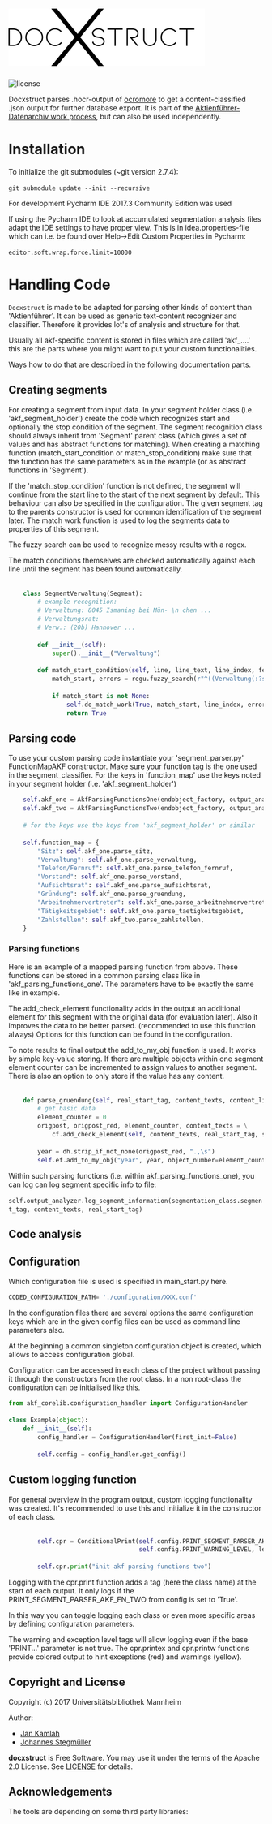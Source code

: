 ![docxstruct](docs/img/docxstruct_logo.png "docxstruct")
============
![license](https://img.shields.io/badge/license-Apache%20License%202.0-blue.svg)

Docxstruct parses .hocr-output of [ocromore][ocromore-link] to get a content-classified .json output 
for further database export. It is part of the [Aktienführer-Datenarchiv work process][akf-link],
but can also be used independently.

# Installation 

To initialize the git submodules (~git version 2.7.4):

`
git submodule update --init --recursive
`

For development Pycharm IDE 2017.3 Community Edition was used 


If using the Pycharm IDE to look at accumulated segmentation analysis files adapt the IDE settings to have proper view.
This is in idea.properties-file which can i.e. be found over Help->Edit Custom Properties in Pycharm:


`
editor.soft.wrap.force.limit=10000
`


# Handling Code
`Docxstruct` is made to be adapted for parsing other kinds of content
than 'Aktienführer'. It can be used as generic text-content recognizer and classifier.
Therefore it provides lot's of analysis and structure for that. 

Usually all akf-specific content is stored in files which are called 'akf_....'
this are the parts where you might want to put your custom functionalities. 

Ways how to do that are described in the following documentation parts.


## Creating segments 
For creating a segment from input data. In your segment holder class (i.e. 'akf_segment_holder') create
the code which recognizes start and  optionally the stop condition of the
segment. The segment recognition class should always inherit from 'Segment'
parent class (which gives a set of values and has abstract functions for matching).
When creating a matching function (match_start_condition or match_stop_condition)
make sure that the function has the same parameters as in the example (or as abstract functions in 'Segment').

If the 'match_stop_condition' function is not defined, the segment will continue
from the start line to the start of the next segment by default. This behaviour can
also be specified in the configuration. The given segment tag to the parents constructor
is used for common identification of the segment later. The match work function 
is used to log the segments data to properties of this segment. 

The fuzzy search can be used to recognize messy results with a regex. 

The match conditions themselves are checked automatically against each line 
until the segment has been found automatically.



```python

    class SegmentVerwaltung(Segment):
        # example recognition:
        # Verwaltung: 8045 Ismaning bei Mün- \n chen ...
        # Verwaltungsrat:
        # Verw.: (20b) Hannover ...

        def __init__(self):
            super().__init__("Verwaltung")

        def match_start_condition(self, line, line_text, line_index, features, num_lines, prev_line, combined_texts):
            match_start, errors = regu.fuzzy_search(r"^((Verwaltung(:?srat\s?|\s?))|Verw\.\s?):", line_text, err_number=0)

            if match_start is not None:
                self.do_match_work(True, match_start, line_index, errors)
                return True
```


## Parsing code 
To use your custom parsing code instantiate your 'segment_parser.py'
FunctionMapAKF constructor. Make sure your function tag is the one
used in the segment_classifier. For the keys in 'function_map' use 
the keys noted in your segment holder (i.e. 'akf_segment_holder')

```python
    self.akf_one = AkfParsingFunctionsOne(endobject_factory, output_analyzer)
    self.akf_two = AkfParsingFunctionsTwo(endobject_factory, output_analyzer)
    
    # for the keys use the keys from 'akf_segment_holder' or similar

    self.function_map = {
        "Sitz": self.akf_one.parse_sitz,
        "Verwaltung": self.akf_one.parse_verwaltung,
        "Telefon/Fernruf": self.akf_one.parse_telefon_fernruf,
        "Vorstand": self.akf_one.parse_vorstand,
        "Aufsichtsrat": self.akf_one.parse_aufsichtsrat,
        "Gründung": self.akf_one.parse_gruendung,
        "Arbeitnehmervertreter": self.akf_one.parse_arbeitnehmervertreter,
        "Tätigkeitsgebiet": self.akf_one.parse_taetigkeitsgebiet,
        "Zahlstellen": self.akf_two.parse_zahlstellen,
    }
```

### Parsing functions 
Here is an example of a mapped parsing function from above. These functions
can be stored in a common parsing class like in 'akf_parsing_functions_one'. 
The parameters have to be exactly the same like in example.

The add_check_element functionality adds in the output an additional
element for this segment with the original data (for evaluation later).
Also it improves the data to be better parsed. (recommended to use this function always)
Options for this function can be found in the configuration. 


To note results to final output the add_to_my_obj function is used. 
It works by simple key-value storing. If there are multiple objects within
one segment element counter can be incremented to assign values to another segment. 
There is also an option to only store if the value has any content. 

```python

    def parse_gruendung(self, real_start_tag, content_texts, content_lines, feature_lines, segmentation_class):
        # get basic data
        element_counter = 0
        origpost, origpost_red, element_counter, content_texts = \
            cf.add_check_element(self, content_texts, real_start_tag, segmentation_class, element_counter)

        year = dh.strip_if_not_none(origpost_red, ".,\s")
        self.ef.add_to_my_obj("year", year, object_number=element_counter, only_filled=True)
```
Within such parsing functions (i.e. within akf_parsing_functions_one), 
you can log can log segment specific info to file:

`
self.output_analyzer.log_segment_information(segmentation_class.segment_tag, content_texts, real_start_tag)
`


## Code analysis

## Configuration
Which configuration file is used is specified in main_start.py here.
```python
CODED_CONFIGURATION_PATH= './configuration/XXX.conf'
```
In the configuration files there are several options the same configuration
keys which are in the given config files can be used as command line parameters
also. 

At the beginning a common singleton configuration object is created, 
which allows to access configuration global.

Configuration can be accessed in each class of the project without 
passing it through the constructors from the root class. In a
non root-class the configuration can be initialised like this. 

```python
from akf_corelib.configuration_handler import ConfigurationHandler

class Example(object):
    def __init__(self):
        config_handler = ConfigurationHandler(first_init=False)

        self.config = config_handler.get_config()
```

## Custom logging function
For general overview in the program output, custom logging functionality
was created. It's recommended to use this and initialize it in the constructor
of each class. 

```python

        self.cpr = ConditionalPrint(self.config.PRINT_SEGMENT_PARSER_AKF_FN_TWO, self.config.PRINT_EXCEPTION_LEVEL,
                                    self.config.PRINT_WARNING_LEVEL, leading_tag=self.__class__.__name__)

        self.cpr.print("init akf parsing functions two")
```
Logging with the cpr.print function adds a tag (here the class name) at the start of each 
output. It only logs if the PRINT_SEGMENT_PARSER_AKF_FN_TWO from config is set to 'True'. 

In this way you can toggle logging each class or even more specific areas by
defining configuration parameters.

The warning and exception level tags will allow logging even if the base
'PRINT...' parameter is not true. The cpr.printex and cpr.printw functions provide
colored output to hint exceptions (red) and warnings (yellow). 

Copyright and License
--------

Copyright (c) 2017 Universitätsbibliothek Mannheim

Author: 
 * [Jan Kamlah](https://github.com/jkamlah)
 * [Johannes Stegmüller](https://github.com/Hyper-Node) 

**docxstruct** is Free Software. You may use it under the terms of the Apache 2.0 License.
See [LICENSE](./LICENSE) for details.


Acknowledgements
-------

The tools are depending on some third party libraries:


[akf-link]: https://github.com/UB-Mannheim/Aktienfuehrer-Datenarchiv-Tools "Aktienfuehrer-Datenarchiv-Tools "
[ocromore-link]: https://github.com/UB-Mannheim/ocromore "ocromore"